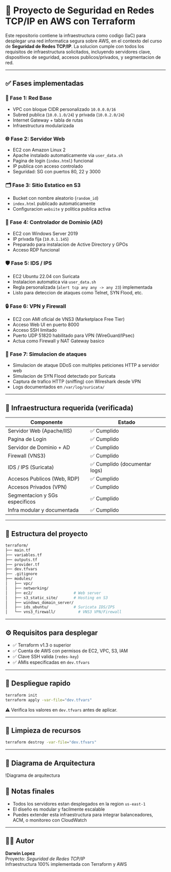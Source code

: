 
# 🔐 Proyecto de Seguridad en Redes TCP/IP en AWS con Terraform

Este repositorio contiene la infraestructura como codigo (IaC) para desplegar una red informatica segura sobre AWS, en el contexto del curso de **Seguridad de Redes TCP/IP**. La solucion cumple con todos los requisitos de infraestructura solicitados, incluyendo servidores clave, dispositivos de seguridad, accesos publicos/privados, y segmentacion de red.

---

## ✅ Fases implementadas

### 🧱 Fase 1: Red Base
- VPC con bloque CIDR personalizado `10.0.0.0/16`
- Subred publica (`10.0.1.0/24`) y privada (`10.0.2.0/24`)
- Internet Gateway + tabla de rutas
- Infraestructura modularizada

### 🌐 Fase 2: Servidor Web
- EC2 con Amazon Linux 2
- Apache instalado automaticamente via `user_data.sh`
- Pagina de login (`index.html`) funcional
- IP publica con acceso controlado
- Seguridad: SG con puertos 80, 22 y 3000

### 🗂️ Fase 3: Sitio Estatico en S3
- Bucket con nombre aleatorio (`random_id`)
- `index.html` publicado automaticamente
- Configuracion `website` y politica publica activa

### 🏢 Fase 4: Controlador de Dominio (AD)
- EC2 con Windows Server 2019
- IP privada fija (`10.0.1.145`)
- Preparado para instalacion de Active Directory y GPOs
- Acceso RDP funcional

### 🛡️ Fase 5: IDS / IPS
- EC2 Ubuntu 22.04 con Suricata
- Instalacion automatica via `user_data.sh`
- Regla personalizada (`alert tcp any any -> any 23`) implementada
- Listo para deteccion de ataques como Telnet, SYN Flood, etc.

### 🔒 Fase 6: VPN y Firewall
- EC2 con AMI oficial de VNS3 (Marketplace Free Tier)
- Acceso Web UI en puerto 8000
- Acceso SSH limitado
- Puerto UDP 51820 habilitado para VPN (WireGuard/IPsec)
- Actua como Firewall y NAT Gateway basico

### 🧪 Fase 7: Simulacion de ataques
- Simulacion de ataque DDoS con multiples peticiones HTTP a servidor web
- Simulacion de SYN Flood detectado por Suricata
- Captura de trafico HTTP (sniffing) con Wireshark desde VPN
- Logs documentados en `/var/log/suricata/`

---

## 🧩 Infraestructura requerida (verificada)

| Componente                       | Estado    |
|----------------------------------|-----------|
| Servidor Web (Apache/IIS)        | ✅ Cumplido |
| Pagina de Login                  | ✅ Cumplido |
| Servidor de Dominio + AD         | ✅ Cumplido |
| Firewall (VNS3)                  | ✅ Cumplido |
| IDS / IPS (Suricata)             | ✅ Cumplido (documentar logs) |
| Accesos Publicos (Web, RDP)      | ✅ Cumplido |
| Accesos Privados (VPN)           | ✅ Cumplido |
| Segmentacion y SGs especificos   | ✅ Cumplido |
| Infra modular y documentada      | ✅ Cumplido |

---

## 📁 Estructura del proyecto

```bash
terraform/
├── main.tf
├── variables.tf
├── outputs.tf
├── provider.tf
├── dev.tfvars
├── .gitignore
├── modules/
│   ├── vpc/
│   ├── networking/
│   ├── ec2/                  # Web server
│   ├── s3_static_site/       # Hosting en S3
│   ├── windows_domain_server/
│   ├── ids_ubuntu/           # Suricata IDS/IPS
│   └── vns3_firewall/          # VNS3 VPN/Firewall
```

---

## ⚙ Requisitos para desplegar

- ✅ Terraform v1.3 o superior
- ✅ Cuenta de AWS con permisos de EC2, VPC, S3, IAM
- ✅ Clave SSH valida (`redes-key`)
- ✅ AMIs especificadas en `dev.tfvars`

---

## 🚀 Despliegue rapido

```bash
terraform init
terraform apply -var-file="dev.tfvars"
```

⚠️ Verifica los valores en `dev.tfvars` antes de aplicar.

---

## 🧹 Limpieza de recursos

```bash
terraform destroy -var-file="dev.tfvars"
```

---

## 🚀 Diagrama de Arquitectura

!Diagrama de arquitectura


## 🧠 Notas finales

- Todos los servidores estan desplegados en la region `us-east-1`
- El diseño es modular y facilmente escalable
- Puedes extender esta infraestructura para integrar balanceadores, ACM, o monitoreo con CloudWatch

---

## 👨‍💻 Autor

**Darwin Lopez**  
Proyecto: *Seguridad de Redes TCP/IP*  
Infraestructura 100% implementada con Terraform y AWS  
